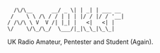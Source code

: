 ```               
  /\/\__      __/ _ \| | _| | ___ __ 
 /    \ \ /\ / / | | | |/ / |/ / '__|
/ /\/\ \ V  V /| |_| |   <|   <| |   
\/    \/\_/\_/  \___/|_|\_\_|\_\_|   
```

UK Radio Amateur, Pentester and Student (Again).

